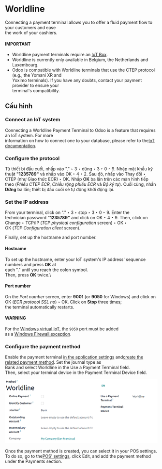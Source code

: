 # Worldline

Connecting a payment terminal allows you to offer a fluid payment flow to your customers and ease\
the work of your cashiers.

#### IMPORTANT

* Worldline payment terminals require an [IoT Box](applications/general/iot.md).
* Worldline is currently only available in Belgium, the Netherlands and Luxembourg.
* Odoo is compatible with Worldline terminals that use the CTEP protocol (e.g., the Yomani XR and\
  Yoximo terminals). If you have any doubts, contact your payment provider to ensure your\
  terminal's compatibility.

## Cấu hình

### Connect an IoT system

Connecting a Worldline Payment Terminal to Odoo is a feature that requires an IoT system. For more\
information on how to connect one to your database, please refer to the[IoT documentation](applications/general/iot.md).

### Configure the protocol

Từ thiết bị đầu cuối, nhấp vào "." ‣ 3 ‣ dừng ‣ 3 ‣ 0 ‣ 9. Nhập mật khẩu kỹ thuật **"1235789"** và nhấp vào OK ‣ 4 ‣ 2. Sau đó, nhấp vào Thay đổi ‣ CTEP (như Giao thức ECR) ‣ OK. Nhấp **OK** ba lần trên các màn hình tiếp theo (_Phiếu CTEP ECR_, _Chiều rộng phiếu ECR_ và _Bộ ký tự_). Cuối cùng, nhấn **Dừng** ba lần; thiết bị đầu cuối sẽ tự động khởi động lại.

### Set the IP address

From your terminal, click on "." ‣ 3 ‣ stop ‣ 3 ‣ 0 ‣ 9. Enter the\
technician password **"1235789"** and click on OK ‣ 4 ‣ 9. Then, click on\
Change ‣ TCP/IP (_TCP physical configuration_ screen) ‣ OK ‣\
OK (_TCP Configuration client_ screen).

Finally, set up the hostname and port number.

#### Hostname

To set up the hostname, enter your IoT system's IP address' sequence numbers and press **OK** at\
each "." until you reach the colon symbol.\
Then, press **OK** twice.\


#### Port number

On the _Port number_ screen, enter **9001** (or **9050** for Windows) and click on\
OK (_ECR protocol SSL no_) ‣ OK. Click on **Stop** three times;\
the terminal automatically restarts.

#### WARNING

For the [Windows virtual IoT](applications/general/iot.md), the `9050` port must be added\
as a [Windows Firewall exception](applications/general/iot/windows_iot.md#iot-windows-iot-firewall).

### Configure the payment method

Enable the payment terminal [in the application settings](applications/sales/point_of_sale/configuration.md#configuration-settings) and[create the related payment method](applications/sales/point_of_sale/payment_methods.md). Set the journal type as\
Bank and select Worldline in the Use a Payment Terminal field.\
Then, select your terminal device in the Payment Terminal Device field.

![image](../../../../../.gitbook/assets/worldline-payment-terminals.png)

Once the payment method is created, you can select it in your POS settings. To do so, go to the[POS' settings](applications/sales/point_of_sale/configuration.md#configuration-settings), click Edit, and add the payment method\
under the Payments section.
